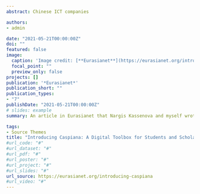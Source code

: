 ```yaml
---
abstract: Chinese ICT companies 

authors:
- admin

date: "2021-05-21T00:00:00Z"
doi: ""
featured: false
image:
  caption: 'Image credit: [**Eurasianet**](https://eurasianet.org/introducing-caspiana)'
  focal_point: ""
  preview_only: false
projects: []
publication: '*Eurasianet*'
publication_short: ""
publication_types:
- "7"
publishDate: "2021-05-21T00:00:00Z"
# slides: example
summary: An article in Eurasianet that Nargis Kassenova and myself wrote to promote Caspiana, a website on Central Asia and the South Caucasus that I built during my time at Harvard University.  

tags:
- Source Themes
title: "Introducing Caspiana: A Digital Toolbox for Students and Scholars of Central Asia and the South Caucasus" 
#url_code: "#"
#url_dataset: "#"
#url_pdf: "#" 
#url_poster: "#"
#url_project: "#"
#url_slides: "#"
url_source: https://eurasianet.org/introducing-caspiana
#url_video: "#"
---
```



